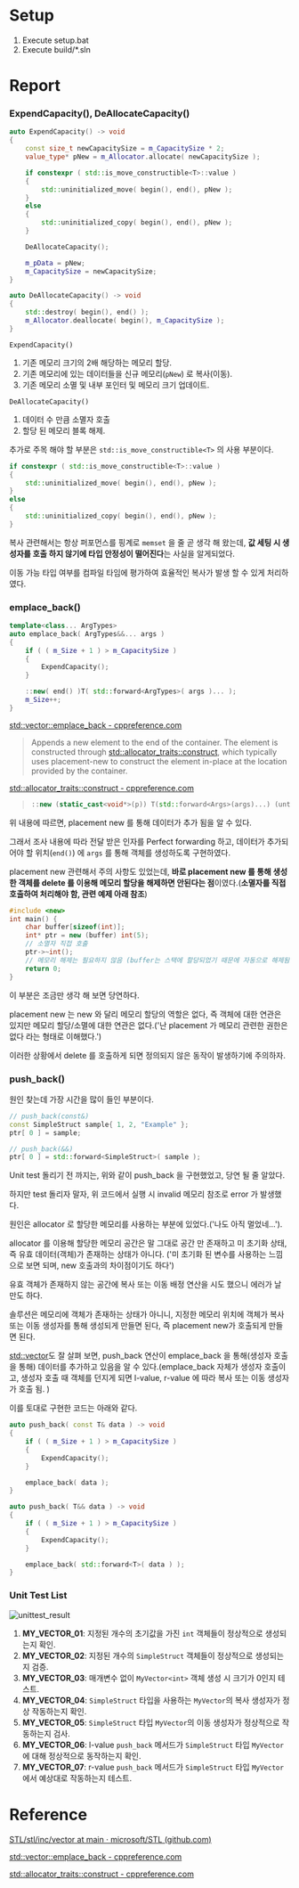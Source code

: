 # Setup

1. Execute setup.bat
2. Execute build/*.sln



# Report

### ExpendCapacity(), DeAllocateCapacity()

```cpp
auto ExpendCapacity() -> void
{
    const size_t newCapacitySize = m_CapacitySize * 2;
    value_type* pNew = m_Allocator.allocate( newCapacitySize );

    if constexpr ( std::is_move_constructible<T>::value )
    {
        std::uninitialized_move( begin(), end(), pNew );
    }
    else
    {
        std::uninitialized_copy( begin(), end(), pNew );
    }

    DeAllocateCapacity();

    m_pData = pNew;
    m_CapacitySize = newCapacitySize;
}

auto DeAllocateCapacity() -> void
{
    std::destroy( begin(), end() );
    m_Allocator.deallocate( begin(), m_CapacitySize );
}
```

`ExpendCapacity()` 

1. 기존 메모리 크기의 2배 해당하는 메모리 할당.
2. 기존 메모리에 있는 데이터들을 신규 메모리(`pNew`) 로 복사(이동).
3. 기존 메모리 소멸 및 내부 포인터 및 메모리 크기 업데이트.

`DeAllocateCapacity()` 

1. 데이터 수 만큼 소멸자 호출
2. 할당 된 메모리 블록 해제.

추가로 주목 해야 할 부분은  `std::is_move_constructible<T>` 의 사용 부분이다.

```cpp
if constexpr ( std::is_move_constructible<T>::value )
{
    std::uninitialized_move( begin(), end(), pNew );
}
else
{
    std::uninitialized_copy( begin(), end(), pNew );
}
```

복사 관련해서는 항상  퍼포먼스를 핑계로 `memset` 을 줄 곧 생각 해 왔는데, **값 세팅 시 생성자를 호출 하지 않기에 타입 안정성이 떨어진다**는 사실을 알게되었다.

이동 가능 타입 여부를 컴파일 타임에 평가하여 효율적인 복사가 발생 할 수 있게 처리하였다.



### emplace_back()

```c++
template<class... ArgTypes>
auto emplace_back( ArgTypes&&... args )
{
    if ( ( m_Size + 1 ) > m_CapacitySize )
    {
        ExpendCapacity();
    }

    ::new( end() )T( std::forward<ArgTypes>( args )... );
    m_Size++;
}
```

[std::vector::emplace_back - cppreference.com](https://en.cppreference.com/w/cpp/container/vector/emplace_back)

> Appends a new element to the end of the container. The element is constructed through [std::allocator_traits::construct](https://en.cppreference.com/w/cpp/memory/allocator_traits/construct), which typically uses placement-new to construct the element in-place at the location provided by the container. 



[std::allocator_traits::construct - cppreference.com](https://en.cppreference.com/w/cpp/memory/allocator_traits/construct)

> ```cpp
> ::new (static_cast<void*>(p)) T(std::forward<Args>(args)...) (until C++20)
> ```

위 내용에 따르면, placement new 를 통해 데이터가 추가 됨을 알 수 있다.

그래서 조사 내용에 따라 전달 받은 인자를 Perfect forwarding 하고, 데이터가 추가되어야 할 위치(`end()`) 에 `args` 를 통해 객체를 생성하도록 구현하였다.

placement new 관련해서 주의 사항도 있었는데, **바로 placement new 를 통해 생성한 객체를 delete 를 이용해 메모리 할당을 해제하면 안된다는 점**이였다.(**소멸자를 직접 호출하여 처리해야 함, 관련 예제 아래 참조**)

```cpp
#include <new> 
int main() {
    char buffer[sizeof(int)];
    int* ptr = new (buffer) int(5);
    // 소멸자 직접 호출
    ptr->~int();
    // 메모리 해제는 필요하지 않음 (buffer는 스택에 할당되었기 때문에 자동으로 해제됨)
    return 0;
}
```

이 부분은 조금만 생각 해 보면 당연하다.

placement new 는 new 와 달리 메모리 할당의 역할은 없다, 즉 객체에 대한 연관은 있지만 메모리 할당/소멸에 대한 연관은 없다.('난 placement 가 메모리 관련한 권한은 없다 라는 형태로 이해했다.')

이러한 상황에서 delete 를 호출하게 되면 정의되지 않은 동작이 발생하기에 주의하자.



### push_back()

원인 찾는데 가장 시간을 많이 들인 부분이다.

```cpp
// push_back(const&)
const SimpleStruct sample{ 1, 2, "Example" };
ptr[ 0 ] = sample;

// push_back(&&)
ptr[ 0 ] = std::forward<SimpleStruct>( sample );
```

Unit test 돌리기 전 까지는, 위와 같이 push_back 을 구현했었고, 당연 될 줄 알았다.

하지만 test 돌리자 말자, 위 코드에서 실행 시 invalid 메모리 참조로 error 가 발생했다.

원인은 allocator 로 할당한 메모리를 사용하는 부분에 있었다.('나도 아직 멀었네...').

allocator 를 이용해 할당한 메모리 공간은 말 그대로 공간 만 존재하고 미 초기화 상태, 즉 유효 데이터(객체)가 존재하는 상태가 아니다. ('미 초기화 된 변수를 사용하는 느낌으로 보면 되며, new 호출과의 차이점이기도 하다')

유효 객체가 존재하지 않는 공간에 복사 또는 이동 배정 연산을 시도 했으니 에러가 날 만도 하다.

솔루션은 메모리에 객체가 존재하는 상태가 아니니, 지정한 메모리 위치에 객체가 복사 또는 이동 생성자를 통해 생성되게 만들면 된다, 즉 placement new가 호출되게 만들면 된다.

[std::vector](https://github.com/microsoft/STL/blob/main/stl/inc/vector)도 잘 살펴 보면, push_back 연산이 emplace_back 을 통해(생성자 호출을 통해) 데이터를 추가하고 있음을 알 수 있다.(emplace_back 자체가 생성자 호출이고, 생성자 호출 때 객체를 던지게 되면 l-value, r-value 에 따라 복사 또는 이동 생성자가 호출 됨. )

이를 토대로 구현한 코드는 아래와 같다.

```cpp
auto push_back( const T& data ) -> void
{
    if ( ( m_Size + 1 ) > m_CapacitySize )
    {
        ExpendCapacity();
    }

    emplace_back( data );
}

auto push_back( T&& data ) -> void
{
    if ( ( m_Size + 1 ) > m_CapacitySize )
    {
        ExpendCapacity();
    }

    emplace_back( std::forward<T>( data ) );
}
```



### Unit Test List
![unittest_result](./unittest_result.png)
1. **MY_VECTOR_01**: 지정된 개수의 초기값을 가진 `int` 객체들이 정상적으로 생성되는지 확인.
2. **MY_VECTOR_02**: 지정된 개수의 `SimpleStruct` 객체들이 정상적으로 생성되는지 검증.
3. **MY_VECTOR_03**: 매개변수 없이 `MyVector<int>` 객체 생성 시 크기가 0인지 테스트.
4. **MY_VECTOR_04**: `SimpleStruct` 타입을 사용하는 `MyVector`의 복사 생성자가 정상 작동하는지 확인.
5. **MY_VECTOR_05**: `SimpleStruct` 타입 `MyVector`의 이동 생성자가 정상적으로 작동하는지 검사.
6. **MY_VECTOR_06**: l-value `push_back` 메서드가 `SimpleStruct` 타입 `MyVector`에 대해 정상적으로 동작하는지 확인.
7. **MY_VECTOR_07**: r-value `push_back` 메서드가 `SimpleStruct` 타입 `MyVector`에서 예상대로 작동하는지 테스트.

# Reference

[STL/stl/inc/vector at main · microsoft/STL (github.com)](https://github.com/microsoft/STL/blob/main/stl/inc/vector)

[std::vector::emplace_back - cppreference.com](https://en.cppreference.com/w/cpp/container/vector/emplace_back)

[std::allocator_traits::construct - cppreference.com](https://en.cppreference.com/w/cpp/memory/allocator_traits/construct)



















 




